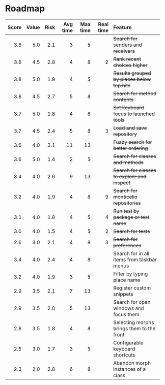 Roadmap
=======

 Score |  Value |   Risk | Avg time | Max time | Real time | Feature
------:|-------:|-------:|---------:|---------:|----------:|:--------
   3.8 |    5.0 |    2.1 |        3 |        5 |           | ~~Search for senders and receivers~~
   3.8 |    4.5 |    2.8 |        4 |        8 |         2 | ~~Rank recent choices higher~~
   3.8 |    5.0 |    1.9 |        4 |        5 |           | ~~Results grouped by places below top hits~~
   3.8 |    4.5 |    2.7 |        5 |        8 |           | ~~Search for method contents~~
   3.7 |    5.0 |    1.8 |        4 |        8 |           | ~~Set keyboard focus to launched tools~~
   3.7 |    4.5 |    2.4 |        5 |        8 |         3 | ~~Load and save repository~~
   3.6 |    4.0 |    3.1 |       11 |       13 |           | ~~Fuzzy search for better ordering~~
   3.6 |    5.0 |    1.4 |        2 |        5 |           | ~~Search for classes and methods~~
   3.4 |    4.0 |    2.6 |        9 |       13 |           | ~~Search for classes to explore and inspect~~
   3.2 |    4.0 |    1.9 |        4 |        8 |         9 | ~~Search for monticello repositories~~
   3.1 |    4.0 |    1.8 |        4 |        5 |         4 | ~~Run test by package or test name~~
   3.0 |    4.0 |    1.5 |        4 |        5 |         2 | ~~Search for tests~~
   2.6 |    3.0 |    2.1 |        4 |        8 |         3 | ~~Search for preferences~~
   3.4 |    4.0 |    2.4 |        4 |        8 |           | Search for in all items from taskbar menus
   3.2 |    4.0 |    1.9 |        3 |        5 |           | Filter by typing place name
   2.9 |    3.5 |    2.1 |        7 |       13 |           | Register custom snippets
   2.9 |    3.5 |    2.0 |        5 |       13 |           | Search for open windows and focus them
   2.8 |    3.5 |    1.8 |        4 |        8 |           | Selecting morphs brings them to the front
   2.5 |    3.0 |    1.7 |        3 |        5 |           | Configurable keyboard shortcuts
   2.3 |    2.0 |    2.8 |        6 |        8 |           | Abandon morph instances of a class
